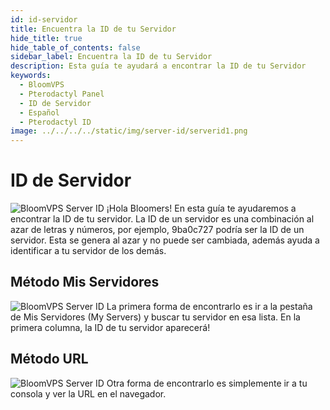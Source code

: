 ```yaml
---
id: id-servidor
title: Encuentra la ID de tu Servidor
hide_title: true
hide_table_of_contents: false
sidebar_label: Encuentra la ID de tu Servidor
description: Esta guía te ayudará a encontrar la ID de tu Servidor
keywords:
  - BloomVPS
  - Pterodactyl Panel
  - ID de Servidor
  - Español
  - Pterodactyl ID
image: ../../../../static/img/server-id/serverid1.png
---
```

# ID de Servidor
![BloomVPS Server ID](../../../static/img/server-id/serverid1.png)
¡Hola Bloomers! En esta guía te ayudaremos a encontrar la ID de tu servidor. La ID de un servidor es una combinación al azar de letras y números, por ejemplo, 9ba0c727 podría ser la ID de un servidor. Esta se genera al azar y no puede ser cambiada, además ayuda a identificar a tu servidor de los demás.

## Método Mis Servidores
![BloomVPS Server ID](img/server-id/server-id2.png)
La primera forma de encontrarlo es ir a la pestaña de Mis Servidores (My Servers) y buscar tu servidor en esa lista. En la primera columna, la ID de tu servidor aparecerá!

## Método URL
![BloomVPS Server ID](img/server-id/server-id3.png)
Otra forma de encontrarlo es simplemente ir a tu consola y ver la URL en el navegador. 